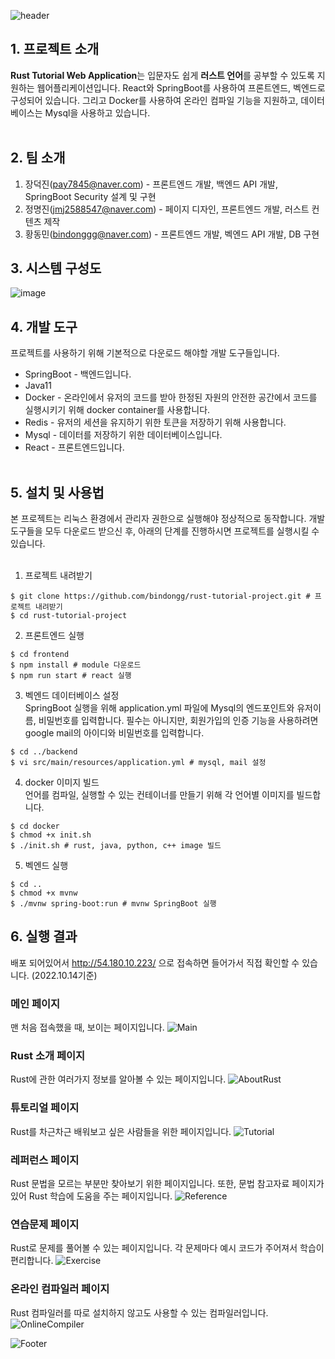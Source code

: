 ![header](https://capsule-render.vercel.app/api?type=waving&color=F68400&height=100&section=header&text=Rust%20Tutorial%20Web%20Application&fontSize=40)

## 1. 프로젝트 소개

**Rust Tutorial Web Application**는 입문자도 쉽게 **러스트 언어**를 공부할 수 있도록 지원하는 웹어플리케이션입니다. React와 SpringBoot를 사용하여 프론트엔드, 벡엔드로 구성되어 있습니다. 그리고 Docker를 사용하여 온라인 컴파일 기능을 지원하고, 데이터베이스는 Mysql을 사용하고 있습니다.  
 <br>

## 2. 팀 소개

1.  장덕진(pay7845@naver.com) - 프론트엔드 개발, 백엔드 API 개발, SpringBoot Security 설계 및 구현
2.  정명진(jmj2588547@naver.com) - 페이지 디자인, 프론트엔드 개발, 러스트 컨텐츠 제작
3.  황동민(bindonggg@naver.com) - 프론트엔드 개발, 벡엔드 API 개발, DB 구현
    <br>

## 3. 시스템 구성도

![image](https://user-images.githubusercontent.com/64681410/193783821-4060f448-26c5-4124-b54e-6e4eecd74788.png)
<br>

## 4. 개발 도구

프로젝트를 사용하기 위해 기본적으로 다운로드 해야할 개발 도구들입니다.

- SpringBoot - 백엔드입니다.
- Java11
- Docker - 온라인에서 유저의 코드를 받아 한정된 자원의 안전한 공간에서 코드를 실행시키기 위해 docker container를 사용합니다.
- Redis - 유저의 세션을 유지하기 위한 토큰을 저장하기 위해 사용합니다.
- Mysql - 데이터를 저장하기 위한 데이터베이스입니다.
- React - 프론트엔드입니다.  
  <br>

## 5. 설치 및 사용법

본 프로젝트는 리눅스 환경에서 관리자 권한으로 실행해야 정상적으로 동작합니다. 개발 도구들을 모두 다운로드 받으신 후, 아래의 단계를 진행하시면 프로젝트를 실행시킬 수 있습니다.  
 <br>

1.  프로젝트 내려받기

```shell
$ git clone https://github.com/bindongg/rust-tutorial-project.git # 프로젝트 내려받기
$ cd rust-tutorial-project
```

2.  프론트엔드 실행

```shell
$ cd frontend
$ npm install # module 다운로드
$ npm run start # react 실행
```

3.  벡엔드 데이터베이스 설정  
    SpringBoot 실행을 위해 application.yml 파일에 Mysql의 엔드포인트와 유저이름, 비밀번호를 입력합니다. 필수는 아니지만, 회원가입의 인증 기능을 사용하려면 google mail의 아이디와 비밀번호를 입력합니다.

```shell
$ cd ../backend
$ vi src/main/resources/application.yml # mysql, mail 설정
```

4.  docker 이미지 빌드  
    언어를 컴파일, 실행할 수 있는 컨테이너를 만들기 위해 각 언어별 이미지를 빌드합니다.

```shell
$ cd docker
$ chmod +x init.sh
$ ./init.sh # rust, java, python, c++ image 빌드
```

5.  벡엔드 실행

```shell
$ cd ..
$ chmod +x mvnw
$ ./mvnw spring-boot:run # mvnw SpringBoot 실행
```

## 6. 실행 결과

배포 되어있어서 http://54.180.10.223/ 으로 접속하면 들어가서 직접 확인할 수 있습니다. (2022.10.14기준)

### 메인 페이지

맨 처음 접속했을 때, 보이는 페이지입니다.
![Main](https://user-images.githubusercontent.com/64851797/195783411-ad5e35e1-4ff8-4d82-8310-8fe910e8602e.png)

### Rust 소개 페이지

Rust에 관한 여러가지 정보를 알아볼 수 있는 페이지입니다.
![AboutRust](https://user-images.githubusercontent.com/64851797/195783228-d97b74d7-7092-4421-aa0d-34127235b3f7.png)

### 튜토리얼 페이지

Rust를 차근차근 배워보고 싶은 사람들을 위한 페이지입니다.
![Tutorial](https://user-images.githubusercontent.com/64851797/195783448-8557f0c7-d544-4caf-985c-64a9dea2b60e.png)

### 레퍼런스 페이지

Rust 문법을 모르는 부분만 찾아보기 위한 페이지입니다.
또한, 문법 참고자료 페이지가 있어 Rust 학습에 도움을 주는 페이지입니다.
![Reference](https://user-images.githubusercontent.com/64851797/195783423-3d23ae70-f634-498e-b20c-4b13744eacb2.png)

### 연습문제 페이지

Rust로 문제를 풀어볼 수 있는 페이지입니다. 각 문제마다 예시 코드가 주어져서 학습이 편리합니다.
![Exercise](https://user-images.githubusercontent.com/64851797/195783439-213e68d1-5cb5-471e-af15-f5f0e83bc5e6.png)

### 온라인 컴파일러 페이지

Rust 컴파일러를 따로 설치하지 않고도 사용할 수 있는 컴파일러입니다.
![OnlineCompiler](https://user-images.githubusercontent.com/64851797/195783429-f056c802-91a9-4a49-a859-5a9fc9671510.png)

![Footer](https://capsule-render.vercel.app/api?type=waving&color=F68400&height=200&section=footer)
